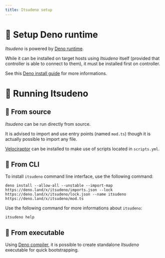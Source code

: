 ```yaml
---
title: Itsudeno setup
---
```


# 🦕 Setup Deno runtime

*Itsudeno* is powered by [Deno runtime](https://deno.land).

While it can be installed on target hosts using *Itsudeno* itself (provided that controller is able to connect to them), it must be installed first on controller.

See this [Deno install guide](https://deno.land/manual/getting_started/installation) for more informations.

# 🦎 Running Itsudeno

## 🦖 From source

*Itsudeno* can be run directly from source.

It is advised to import and use entry points (named `mod.ts`) though it is actually possible to import any file.

[Velociraptor](https://velociraptor.run) can be installed to make use of scripts located in `scripts.yml`.

## 🐉 From CLI

To install `itsudeno` command line interface, use the following command:
```
deno install --allow-all --unstable --import-map https://deno.land/x/itsudeno/imports.json --lock https://deno.land/x/itsudeno/lock.json --name itsudeno https://deno.land/x/itsudeno/mod.ts
```

Use the following command for more informations about `itsudeno`:
```
itsudeno help
```

## 🥚 From executable

Using [Deno compiler](https://deno.land/manual/tools/compiler), it is possible to create standalone *Itsudeno* executable for quick bootstrapping.